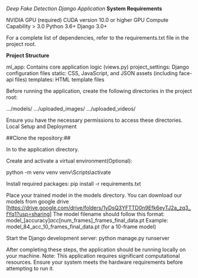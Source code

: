 *Deep Fake Detection Django Application*
**System Requirements**

NVIDIA GPU (required)
CUDA version 10.0 or higher
GPU Compute Capability > 3.0
Python 3.6+
Django 3.0+

For a complete list of dependencies, refer to the requirements.txt file in the project root.

**Project Structure**

ml_app: Contains core application logic (views.py)
project_settings: Django configuration files
static: CSS, JavaScript, and JSON assets (including face-api files)
templates: HTML template files

Before running the application, create the following directories in the project root:

.../models/
.../uploaded_images/
.../uploaded_videos/

Ensure you have the necessary permissions to access these directories.
Local Setup and Deployment

##Clone the repository:##

In to the application directory.

Create and activate a virtual environment(Optional):

python -m venv venv
venv\Scripts\activate

Install required packages:
pip install -r requirements.txt

Place your trained model in the models directory.
You can download our models from google drive [https://drive.google.com/drive/folders/1yDsQ3YFTTD0n9Efk6eyTJ2a_zq3_fYq1?usp=sharing]
The model filename should follow this format: model_[accuracy]_acc_[num_frames]_frames_final_data.pt
Example: model_84_acc_10_frames_final_data.pt (for a 10-frame model)

Start the Django development server:
python manage.py runserver


After completing these steps, the application should be running locally on your machine.
Note: This application requires significant computational resources. Ensure your system meets the hardware requirements before attempting to run it.
